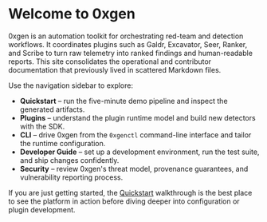 # Welcome to 0xgen

0xgen is an automation toolkit for orchestrating red-team and detection workflows. It
coordinates plugins such as Galdr, Excavator, Seer, Ranker, and Scribe to turn raw
telemetry into ranked findings and human-readable reports. This site consolidates the
operational and contributor documentation that previously lived in scattered Markdown
files.


Use the navigation sidebar to explore:

- **Quickstart** – run the five-minute demo pipeline and inspect the generated
  artifacts.
- **Plugins** – understand the plugin runtime model and build new detectors with the
  SDK.
- **CLI** – drive 0xgen from the `0xgenctl` command-line interface and tailor the
  runtime configuration.
- **Developer Guide** – set up a development environment, run the test suite, and ship
  changes confidently.
- **Security** – review 0xgen's threat model, provenance guarantees, and vulnerability
  reporting process.

If you are just getting started, the [Quickstart](quickstart.md#getting-started) walkthrough is the best
place to see the platform in action before diving deeper into configuration or plugin
development.

